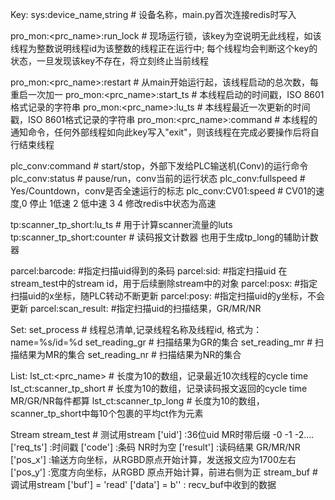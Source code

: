 Key:
sys:device_name,string		 	# 设备名称，main.py首次连接redis时写入

pro_mon:<prc_name>:run_lock		# 现场运行锁，该key为空说明无此线程，如该线程为整数说明线程id为该整数的线程正在运行中;
								  每个线程均会判断这个key的状态，一旦发现该key不存在，将立刻终止当前线程

pro_mon:<prc_name>:restart		# 从main开始运行起，该线程启动的总次数，每重启一次加一
pro_mon:<prc_name>:start_ts		# 本线程启动的时间戳，ISO 8601格式记录的字符串
pro_mon:<prc_name>:lu_ts		# 本线程最近一次更新的时间戳，ISO 8601格式记录的字符串
pro_mon:<prc_name>:command		# 本线程的通知命令，任何外部线程如向此key写入"exit"，则该线程在完成必要操作后将自行结束线程

plc_conv:command				# start/stop，外部下发给PLC输送机(Conv)的运行命令
plc_conv:status					# pause/run，conv当前的运行状态
plc_conv:fullspeed				# Yes/Countdown，conv是否全速运行的标志
plc_conv:CV01:speed				# CV01的速度,0 停止 1低速 2 低中速 3 4 修改redis中状态为高速

tp:scanner_tp_short:lu_ts		# 用于计算scanner流量的luts
tp:scanner_tp_short:counter		# 读码报文计数器 也用于生成tp_long的辅助计数器


parcel:barcode:<uid>			#指定扫描uid得到的条码
parcel:sid:<uid>				#指定扫描uid 在stream_test中的stream id，用于后续删除stream中的对象
parcel:posx:<uid>				#指定扫描uid的x坐标，随PLC转动不断更新
parcel:posy:<uid>				#指定扫描uid的y坐标，不会更新
parcel:scan_result:<uid>		#指定扫描uid的扫描结果，GR/MR/NR


Set:
set_process						# 线程总清单,记录线程名称及线程id, 格式为：name=%s/id=%d
set_reading_gr					# 扫描结果为GR的集合
set_reading_mr					# 扫描结果为MR的集合
set_reading_nr					# 扫描结果为NR的集合

List:
lst_ct:<prc_name>				# 长度为10的数组，记录最近10次线程的cycle time
lst_ct:scanner_tp_short			# 长度为10的数组，记录读码报文返回的cycle time MR/GR/NR每件都算
lst_ct:scanner_tp_long			# 长度为10的数组，scanner_tp_short中每10个包裹的平均ct作为元素

Stream
stream_test						# 测试用stream 
								['uid']		:36位uid MR时带后缀 -0 -1 -2....
								['req_ts']	:时间戳 
								['code']	:条码 NR时为空
								['result']	:读码结果 GR/MR/NR
								['pos_x']	:输送方向坐标，从RGBD原点开始计算，发送报文应为1700左右 
								['pos_y']	:宽度方向坐标，从RGBD 原点开始计算，前进右侧为正
stream_buf						# 调试用stream
								['buf'] = 'read'
								['data'] = b''	: recv_buf中收到的数据
								
								
								
								